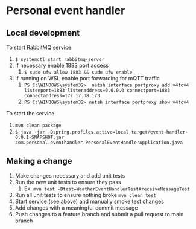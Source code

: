 # Personal event handler

## Local development
To start RabbitMQ service
1. ```$ systemctl start rabbitmq-server```
2. If necessary enable 1883 port access
   1. ```$ sudo ufw allow 1883 && sudo ufw enable```
3. If running on WSL enable port forwarding for mQTT traffic
   1. ```PS C:\WINDOWS\system32>  netsh interface portproxy add v4tov4 listenport=1883 listenaddress=0.0.0.0 connectport=1883 connectaddress=172.17.38.173```
   2. ```PS C:\WINDOWS\system32> netsh interface portproxy show v4tov4```

To start the service
1. ```mvn clean package```
2. ```$ java -jar -Dspring.profiles.active=local target/event-handler-0.0.1-SNAPSHOT.jar com.personal.eventhandler.PersonalEventHandlerApplication.java```


## Making a change
1. Make changes necessary and add unit tests
2. Run the new unit tests to ensure they pass
   1. Ex. ```mvn test -Dtest=WeatherEventHandlerTest#receiveMessageTest```
3. Run all unit tests to ensure nothing broke ```mvn clean test```
4. Start service (see above) and manually smoke test changes
5. Add changes with a meaningful commit message
6. Push changes to a feature branch and submit a pull request to main branch